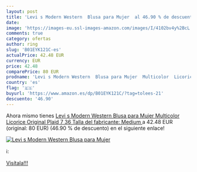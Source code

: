 ```yaml
---
layout: post
title: 'Levi s Modern Western  Blusa para Mujer  al 46.90 % de descuento'
date: 
image: 'https://images-eu.ssl-images-amazon.com/images/I/4102bv4y%2BcL._SL200_.jpg'
comments: true
category: ofertas
author: ring
slug: 'B01EYK121C-es'
actualPrice: 42.48 EUR
currency: EUR
price: 42.48
comparePrice: 80 EUR
prodname: 'Levi s Modern Western  Blusa para Mujer  Multicolor  Licorice Original Plaid 7   36  Talla del fabricante: Medium '
country: 'es'
flag: '🇪🇸'
buyurl: 'https://www.amazon.es/dp/B01EYK121C/?tag=tolees-21'
descuento: '46.90'
---
```


Ahora mismo tienes [Levi s Modern Western  Blusa para Mujer  Multicolor  Licorice Original Plaid 7   36  Talla del fabricante: Medium ](https://www.amazon.es/dp/B01EYK121C/?tag=tolees-21) a 42.48 EUR (original: 80 EUR) (46.90 %  de descuento) en el siguiente enlace!

[![Levi s Modern Western  Blusa para Mujer ](https://images-eu.ssl-images-amazon.com/images/I/4102bv4y%2BcL._SL200_.jpg)](https://www.amazon.es/dp/B01EYK121C/?tag=tolees-21)

ℹ️:


[Visítala!!!](https://www.amazon.es/dp/B01EYK121C/?tag=tolees-21)
